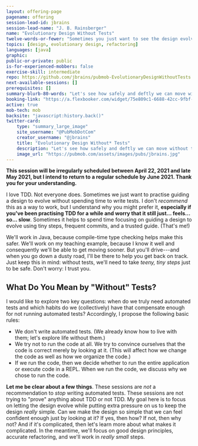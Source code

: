 ```yaml
---
layout: offering-page
pagename: offering
session-lead-id: jbrains
session-lead-name: "J. B. Rainsberger"
name: "Evolutionary Design Without Tests"
twelve-words-or-fewer: "Sometimes you just want to see the design evolve."
topics: [design, evolutionary design, refactoring]
languages: [java]
graphic:
public-or-private: public
is-for-experienced-mobbers: false
exercise-skill: intermediate
repo: https://github.com/jbrains/pubmob-EvolutionaryDesignWithoutTests
next-available-sessions: []
prerequisites: []
summary-blurb-80-words: "Let's see how safely and deftly we can move without tests. We'll focus on guiding the design to evolve and we'll write the tests in our heads. We're professionals; we can trust each other. (Our regular schedule returns in June 2021, maybe sooner.)"
booking-link: "https://a.flexbooker.com/widget/75e809c1-6688-42cc-9fbf-77b001c15991?serviceIds=39218"
active: true
mob-tech: mob
backsite: "javascript:history.back()"
twitter-card:
    type: "summary_large_image"
    site_username: "@PubMobDotCom"
    creator_username: "@jbrains"
    title: "Evolutionary Design Without* Tests"
    description: "Let's see how safely and deftly we can move without tests. We'll focus on guiding the design to evolve and we'll write the tests in our heads. We're professionals; we can trust each other."
    image_url: "https://pubmob.com/assets/images/pubs/jbrains.jpg"
---
```

**This session will be irregularly scheduled between April 22, 2021 and late May 2021, but I intend to return to a regular schedule by June 2021. Thank you for your understanding.**

<style type="text/css">
#offering li { 
    font-size: 1.5em; 
    list-style: disc;
}
</style>


I love TDD. Not everyone does. Sometimes we just want to practise guiding a design to evolve without spending time to write tests. I don't _recommend_ this as a way to work, but I understand why you might prefer it, **especially if you've been practising TDD for a while and worry that it still just... feels... so... slow**. Sometimes it helps to spend time focusing on guiding a design to evolve using tiny steps, frequent commits, and a trusted guide. (That's me!)

We'll work in Java, because compile-time type checking helps make this safer. We'll work on my teaching example, because I know it well and consequently we'll be able to get moving sooner. But you'll drive---and when you go down a dusty road, I'll be there to help you get back on track. Just keep this in mind: without tests, we'll need to take _teeny, tiny steps_ just to be safe. Don't worry: I trust you.

## What Do You Mean by "Without" Tests?

I would like to explore two key questions: when do we truly need automated tests and which habits do we (collectively) have that compensate enough for not running automated tests? Accordingly, I propose the following basic rules:

- We don't write automated tests. (We already know how to live with them; let's explore life without them.)
- We try not to run the code at all. We try to convince ourselves that the code is correct merely by looking at it. (This will affect how we change the code as well as how we organize the code.)
- If we run the code, then we decide whether to run the entire application or execute code in a REPL. When we run the code, we discuss why we chose to run the code.

**Let me be clear about a few things**. These sessions are _not_ a recommendation to _stop_ writing automated tests. These sessions are not trying to "prove" anything about TDD or not TDD. My goal here is to focus on letting the design evolve while putting extra pressure on us to keep the design _really_ simple. Can we make the design so simple that we can feel confident enough just by looking at it? If yes, then how? If not, then why not? And if it's complicated, then let's learn more about what makes it complicated. In the meantime, we'll focus on good design principles, accurate refactoring, and we'll work in _really small_ steps.